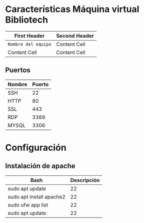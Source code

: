 # Características Máquina virtual Bibliotech

| First Header  | Second Header |
| ------------- | ------------- |
| `Nombre del equipo`  | Content Cell  |
| Content Cell  | Content Cell  |


## Puertos
| Nombre  | Puerto |
| ------------- | ------------- |
| SSH | 22 |
| HTTP | 80 |
| SSL | 443 |
| RDP | 3389 |
| MYSQL | 3306 |

# Configuración
## Instalación de apache
| Bash  | Descripción  |
| ------------- | ------------- |
| sudo apt update  | 22 |
| sudo apt install apache2  | 22 |
| sudo ufw app list  | 22 |
| sudo apt update  | 22 |



```bash

```
